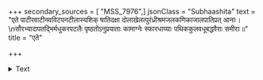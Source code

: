 +++
secondary_sources = [ "MSS_7976",]
jsonClass = "Subhaashita"
text = "एते पाटीरवाटीनवविटपनटीलास्यशिक् षातिदक्षा दोलाखेलत्पुरंध्रीश्रमजलकणिकाजालपातिप्रत् आनाः।  \nसौरभ्यादापतद्भिर्मधुकरपटलैः पृष्ठतोऽनुप्रयाताः कामाग्नेः स्फारधाय्याः पथिककुलवधूबद्धवैराः समीराः॥"
title = "एते"

+++

<details><summary>Text</summary>

एते पाटीरवाटीनवविटपनटीलास्यशिक् षातिदक्षा दोलाखेलत्पुरंध्रीश्रमजलकणिकाजालपातिप्रत् आनाः।  
सौरभ्यादापतद्भिर्मधुकरपटलैः पृष्ठतोऽनुप्रयाताः कामाग्नेः स्फारधाय्याः पथिककुलवधूबद्धवैराः समीराः॥
</details>
